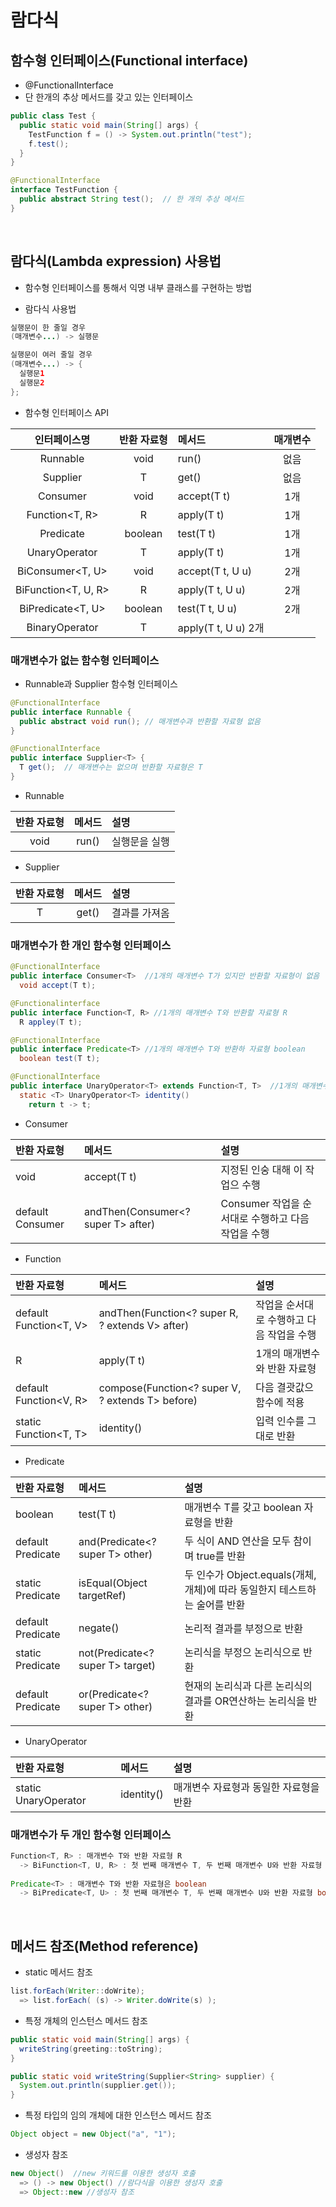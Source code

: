 # 람다식

## 함수형 인터페이스(Functional interface)
* @FunctionalInterface
* 단 한개의 추상 메서드를 갖고 있는 인터페이스

```JAVA
public class Test {
  public static void main(String[] args) {
    TestFunction f = () -> System.out.println("test");
    f.test();
  }
}

@FunctionalInterface
interface TestFunction {
  public abstract String test();  // 한 개의 추상 메서드
}
```

<br/>

## 람다식(Lambda expression) 사용법
* 함수형 인터페이스를 통해서 익명 내부 클래스를 구현하는 방법

* 람다식 사용법
```JAVA
실행문이 한 줄일 경우
(매개변수...) -> 실행문

실행문이 여러 줄일 경우
(매개변수...) -> {
  실행문1
  실행문2
};
```

* 함수형 인터페이스 API

| 인터페이스명 | 반환 자료형 | 메서드 | 매개변수 |
| :-------: | :-------: | :---- | :----: |
| Runnable | void | run() | 없음 |
| Supplier | T | get() | 없음 |
| Consumer | void | accept(T t) | 1개 |
| Function<T, R> | R | apply(T t) | 1개 |
| Predicate | boolean | test(T t) | 1개 |
| UnaryOperator | T | apply(T t) | 1개 |
| BiConsumer<T, U> | void | accept(T t, U u) | 2개 |
| BiFunction<T, U, R> | R | apply(T t, U u) | 2개 |
| BiPredicate<T, U> | boolean | test(T t, U u) | 2개 |
| BinaryOperator | T | apply(T t, U u) 2개 |

### 매개변수가 없는 함수형 인터페이스
* Runnable과 Supplier 함수형 인터페이스
```JAVA
@FunctionalInterface
public interface Runnable {
  public abstract void run(); // 매개변수과 반환할 자료형 없음
}

@FunctionalInterface
public interface Supplier<T> {
  T get();  // 매개변수는 없으며 반환할 자료형은 T
}
```

* Runnable 

| 반환 자료형 | 메서드 | 설명 |
| :-------: | :----: | :----|
| void | run() | 실행문을 실행 |


* Supplier

| 반환 자료형 | 메서드 | 설명 |
| :-------: | :----: | :----|
| T | get() | 결과를 가져옴 | 

### 매개변수가 한 개인 함수형 인터페이스
```JAVA
@FunctionalInterface
public interface Consumer<T>  //1개의 매개변수 T가 있지만 반환할 자료형이 없음
  void accept(T t);

@Functionalinterface
public interface Function<T, R> //1개의 매개변수 T와 반환할 자료형 R
  R appley(T t);

@FunctionalInterface
public interface Predicate<T> //1개의 매개변수 T와 반환하 자료형 boolean
  boolean test(T t);

@FunctionalInterface
public interface UnaryOperator<T> extends Function<T, T>  //1개의 매개변수 T와 반환할 자료형 T
  static <T> UnaryOperator<T> identity()
    return t -> t;
```
* Consumer

| 반환 자료형 | 메서드 | 설명 |
|:---------|:------|:----|
| void | accept(T t) | 지정된 인숭 대해 이 작업으 수행 |
| default Consumer<T> | andThen(Consumer<? super T> after) | Consumer 작업을 순서대로 수행하고 다음 작업을 수행 |

* Function

| 반환 자료형 | 메서드 | 설명 |
|:---------|:------|:----|
| default<V> Function<T, V> | andThen(Function<? super R, ? extends V> after) | 작업을 순서대로 수행하고 다음 작업을 수행 |
| R | apply(T t) | 1개의 매개변수와 반환 자료형 |
| default<V> Function<V, R> | compose(Function<? super V, ? extends T> before) | 다음 결괏값으 함수에 적용 |
| static <T> Function<T, T> | identity() | 입력 인수를 그대로 반환 |

* Predicate

| 반환 자료형 | 메서드 | 설명 |
|:---------|:------|:----|
| boolean | test(T t) | 매개변수 T를 갖고 boolean 자료형을 반환 |
| default Predicate<T> | and(Predicate<? super T> other) | 두 식이 AND 연산을 모두 참이며 true를 반환 |
| static <T> Predicate<T> | isEqual(Object targetRef) | 두 인수가 Object.equals(개체, 개체)에 따라 동일한지 테스트하는 술어를 반환 |
| default Predicate<T> | negate() | 논리적 결과를 부정으로 반환 |
| static <T> Predicate<T> | not(Predicate<? super T> target) | 논리식을 부정으 논리식으로 반환 |
| default Predicate<T> | or(Predicate<? super T> other) | 현재의 논리식과 다른 논리식의 결과를 OR연산하는 논리식을 반환 |
* UnaryOperator

| 반환 자료형 | 메서드 | 설명 |
|:---------|:------|:----|
| static <T> UnaryOperator<T> | identity() | 매개변수 자료형과 동일한 자료형을 반환 |

### 매개변수가 두 개인 함수형 인터페이스
```JAVA
Function<T, R> : 매개변수 T와 반환 자료형 R
  -> BiFunction<T, U, R> : 첫 번째 매개변수 T, 두 번째 매개변수 U와 반환 자료형 R
  
Predicate<T> : 매개변수 T와 반환 자료형은 boolean
  -> BiPredicate<T, U> : 첫 번째 매개변수 T, 두 번째 매개변수 U와 반환 자료형 boolean
```
<br/>


## 메서드 참조(Method reference)
* static 메서드 참조
```JAVA
list.forEach(Writer::doWrite);
  => list.forEach( (s) -> Writer.doWrite(s) );
```

* 특정 개체의 인스턴스 메서드 참조
```JAVA
public static void main(String[] args) {
  writeString(greeting::toString);
}

public static void writeString(Supplier<String> supplier) {
  System.out.println(supplier.get());
}
```

* 특정 타입의 임의 개체에 대한 인스턴스 메서드 참조
```JAVA
Object object = new Object("a", "1");
```

* 생성자 참조
```JAVA
new Object()  //new 키워드를 이용한 생성자 호출
  => () -> new Object() //람다식을 이용한 생성자 호출
  => Object::new //생성자 참조
```
